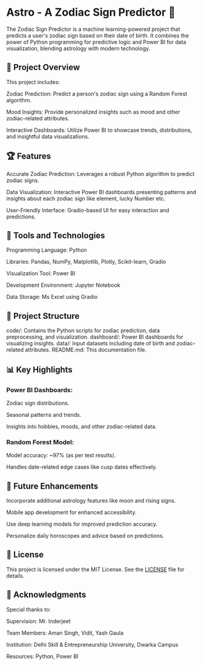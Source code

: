 # Astro - A Zodiac Sign Predictor 🌌
The Zodiac Sign Predictor is a machine learning-powered project that predicts a user's zodiac sign based on their date of birth. It combines the power of Python programming for predictive logic and Power BI for data visualization, blending astrology with modern technology.


## 📜 Project Overview
This project includes:

Zodiac Prediction: Predict a person's zodiac sign using a Random Forest algorithm.

Mood Insights: Provide personalized insights such as mood and other zodiac-related attributes.

Interactive Dashboards: Utilize Power BI to showcase trends, distributions, and insightful data visualizations.


## 🏆 Features
Accurate Zodiac Prediction: Leverages a robust Python algorithm to predict zodiac signs.

Data Visualization: Interactive Power BI dashboards presenting patterns and insights about each zodiac sign like element, lucky Number etc.

User-Friendly Interface: Gradio-based UI for easy interaction and predictions.


## 🔧 Tools and Technologies

Programming Language: Python

Libraries: Pandas, NumPy, Matplotlib, Plotly, Scikit-learn, Gradio

Visualization Tool: Power BI

Development Environment: Jupyter Notebook

Data Storage: Ms Excel using Gradio


## 📂 Project Structure
code/: Contains the Python scripts for zodiac prediction, data preprocessing, and visualization.
dashboard/: Power BI dashboards for visualizing insights.
data/: Input datasets including date of birth and zodiac-related attributes.
README.md: This documentation file.

## 📊 Key Highlights
### Power BI Dashboards:

Zodiac sign distributions.

Seasonal patterns and trends.

Insights into hobbies, moods, and other zodiac-related data.

### Random Forest Model:

Model accuracy: ~97% (as per test results).

Handles date-related edge cases like cusp dates effectively.

## 🔮 Future Enhancements

Incorporate additional astrology features like moon and rising signs.

Mobile app development for enhanced accessibility.

Use deep learning models for improved prediction accuracy.

Personalize daily horoscopes and advice based on predictions.


## 📜 License
This project is licensed under the MIT License. See the [LICENSE]() file for details.


## 🙌 Acknowledgments
Special thanks to:

Supervision: Mr. Inderjeet

Team Members: Aman Singh, Vidit, Yash Gaula

Institution: Delhi Skill & Entrepreneurship University, Dwarka Campus

Resources: Python, Power BI

